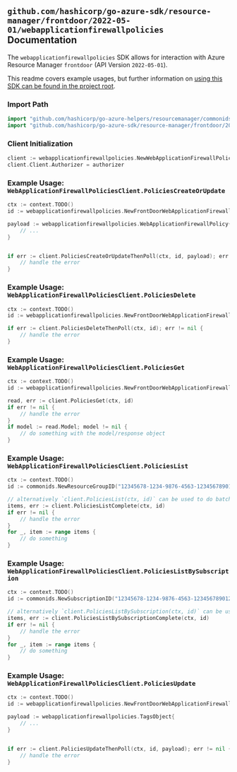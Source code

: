 
## `github.com/hashicorp/go-azure-sdk/resource-manager/frontdoor/2022-05-01/webapplicationfirewallpolicies` Documentation

The `webapplicationfirewallpolicies` SDK allows for interaction with Azure Resource Manager `frontdoor` (API Version `2022-05-01`).

This readme covers example usages, but further information on [using this SDK can be found in the project root](https://github.com/hashicorp/go-azure-sdk/tree/main/docs).

### Import Path

```go
import "github.com/hashicorp/go-azure-helpers/resourcemanager/commonids"
import "github.com/hashicorp/go-azure-sdk/resource-manager/frontdoor/2022-05-01/webapplicationfirewallpolicies"
```


### Client Initialization

```go
client := webapplicationfirewallpolicies.NewWebApplicationFirewallPoliciesClientWithBaseURI("https://management.azure.com")
client.Client.Authorizer = authorizer
```


### Example Usage: `WebApplicationFirewallPoliciesClient.PoliciesCreateOrUpdate`

```go
ctx := context.TODO()
id := webapplicationfirewallpolicies.NewFrontDoorWebApplicationFirewallPolicyID("12345678-1234-9876-4563-123456789012", "example-resource-group", "policyName")

payload := webapplicationfirewallpolicies.WebApplicationFirewallPolicy{
	// ...
}


if err := client.PoliciesCreateOrUpdateThenPoll(ctx, id, payload); err != nil {
	// handle the error
}
```


### Example Usage: `WebApplicationFirewallPoliciesClient.PoliciesDelete`

```go
ctx := context.TODO()
id := webapplicationfirewallpolicies.NewFrontDoorWebApplicationFirewallPolicyID("12345678-1234-9876-4563-123456789012", "example-resource-group", "policyName")

if err := client.PoliciesDeleteThenPoll(ctx, id); err != nil {
	// handle the error
}
```


### Example Usage: `WebApplicationFirewallPoliciesClient.PoliciesGet`

```go
ctx := context.TODO()
id := webapplicationfirewallpolicies.NewFrontDoorWebApplicationFirewallPolicyID("12345678-1234-9876-4563-123456789012", "example-resource-group", "policyName")

read, err := client.PoliciesGet(ctx, id)
if err != nil {
	// handle the error
}
if model := read.Model; model != nil {
	// do something with the model/response object
}
```


### Example Usage: `WebApplicationFirewallPoliciesClient.PoliciesList`

```go
ctx := context.TODO()
id := commonids.NewResourceGroupID("12345678-1234-9876-4563-123456789012", "example-resource-group")

// alternatively `client.PoliciesList(ctx, id)` can be used to do batched pagination
items, err := client.PoliciesListComplete(ctx, id)
if err != nil {
	// handle the error
}
for _, item := range items {
	// do something
}
```


### Example Usage: `WebApplicationFirewallPoliciesClient.PoliciesListBySubscription`

```go
ctx := context.TODO()
id := commonids.NewSubscriptionID("12345678-1234-9876-4563-123456789012")

// alternatively `client.PoliciesListBySubscription(ctx, id)` can be used to do batched pagination
items, err := client.PoliciesListBySubscriptionComplete(ctx, id)
if err != nil {
	// handle the error
}
for _, item := range items {
	// do something
}
```


### Example Usage: `WebApplicationFirewallPoliciesClient.PoliciesUpdate`

```go
ctx := context.TODO()
id := webapplicationfirewallpolicies.NewFrontDoorWebApplicationFirewallPolicyID("12345678-1234-9876-4563-123456789012", "example-resource-group", "policyName")

payload := webapplicationfirewallpolicies.TagsObject{
	// ...
}


if err := client.PoliciesUpdateThenPoll(ctx, id, payload); err != nil {
	// handle the error
}
```
